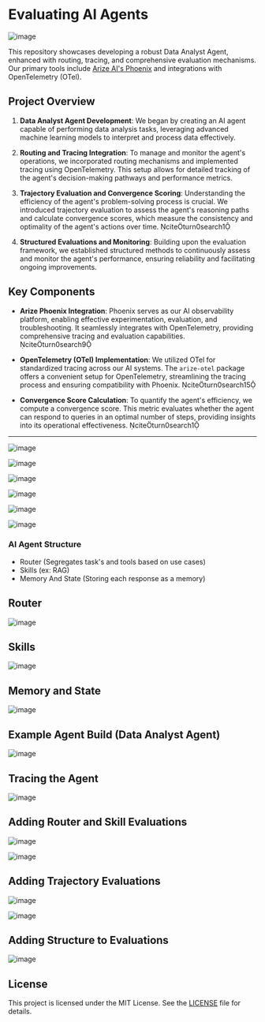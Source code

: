 # Evaluating AI Agents

![image](https://github.com/user-attachments/assets/2ae1d2a6-f3ce-4cd5-b6d9-49005a03afbc)


This repository showcases developing a robust Data Analyst Agent, enhanced with routing, tracing, and comprehensive evaluation mechanisms. Our primary tools include [Arize AI's Phoenix](https://docs.arize.com/phoenix) and integrations with OpenTelemetry (OTel).

## Project Overview

1. **Data Analyst Agent Development**: We began by creating an AI agent capable of performing data analysis tasks, leveraging advanced machine learning models to interpret and process data effectively.

2. **Routing and Tracing Integration**: To manage and monitor the agent's operations, we incorporated routing mechanisms and implemented tracing using OpenTelemetry. This setup allows for detailed tracking of the agent's decision-making pathways and performance metrics.

3. **Trajectory Evaluation and Convergence Scoring**: Understanding the efficiency of the agent's problem-solving process is crucial. We introduced trajectory evaluation to assess the agent's reasoning paths and calculate convergence scores, which measure the consistency and optimality of the agent's actions over time. citeturn0search1

4. **Structured Evaluations and Monitoring**: Building upon the evaluation framework, we established structured methods to continuously assess and monitor the agent's performance, ensuring reliability and facilitating ongoing improvements.

## Key Components

- **Arize Phoenix Integration**: Phoenix serves as our AI observability platform, enabling effective experimentation, evaluation, and troubleshooting. It seamlessly integrates with OpenTelemetry, providing comprehensive tracing and evaluation capabilities. citeturn0search9

- **OpenTelemetry (OTel) Implementation**: We utilized OTel for standardized tracing across our AI systems. The `arize-otel` package offers a convenient setup for OpenTelemetry, streamlining the tracing process and ensuring compatibility with Phoenix. citeturn0search15

- **Convergence Score Calculation**: To quantify the agent's efficiency, we compute a convergence score. This metric evaluates whether the agent can respond to queries in an optimal number of steps, providing insights into its operational effectiveness. citeturn0search1




---

![image](https://github.com/user-attachments/assets/9b2fa4d2-f295-4d9e-b232-bd730e2adc8a)

![image](https://github.com/user-attachments/assets/fa21ed76-4a6e-46da-9b3f-6a48bdd333a3)

![image](https://github.com/user-attachments/assets/dae8f723-a20c-4ea1-8dd4-073e65fbc2da)

![image](https://github.com/user-attachments/assets/978024df-91e1-435e-a928-707f251cccf7)

![image](https://github.com/user-attachments/assets/10f7537f-a420-4b5d-8c5e-96b8300e4164)

![image](https://github.com/user-attachments/assets/7349db84-e029-4cd5-aaaf-604f3ec97453)

### AI Agent Structure
- Router (Segregates task's and tools  based on use cases)
- Skills (ex: RAG)
- Memory And State (Storing each response as a memory)

## Router

![image](https://github.com/user-attachments/assets/3e9baccf-bbfb-42ec-93f3-d3cc800e0d47)

## Skills

![image](https://github.com/user-attachments/assets/0dc0782a-cba2-4c88-96f4-660003302681)

## Memory and State

![image](https://github.com/user-attachments/assets/eed885ea-09c4-41ba-b8e7-586b0913a4ea)

## Example Agent Build (Data Analyst Agent)

![image](https://github.com/user-attachments/assets/a4acbb84-0cad-4ebd-8ba0-f49d1392655c)

## Tracing the Agent

![image](https://github.com/user-attachments/assets/8ebe3452-bfc2-45b7-801e-4b86fbe4ca6e)

## Adding Router and Skill Evaluations

![image](https://github.com/user-attachments/assets/3c0c63c8-a635-4bf3-ad99-6c4aa2a77433)

![image](https://github.com/user-attachments/assets/d6c30cce-7b41-42c2-8950-1e6a7803283b)

## Adding Trajectory Evaluations

![image](https://github.com/user-attachments/assets/6ecba2c5-d10c-4c80-944a-a8bbee9cbfcc)

![image](https://github.com/user-attachments/assets/f0439d33-d1c6-434c-8857-3af63034e12c)


## Adding Structure to Evaluations

![image](https://github.com/user-attachments/assets/a248c158-6bd5-4ca7-b096-144502552bde)

## License

This project is licensed under the MIT License. See the [LICENSE](LICENSE) file for details.

